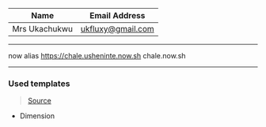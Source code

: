 | Name          | Email Address     |
| ------------- | ----------------- |
| Mrs Ukachukwu | ukfluxy@gmail.com |

---

now alias https://chale.usheninte.now.sh chale.now.sh

---

### Used templates

> [Source](https://html5up.net/)

- Dimension
